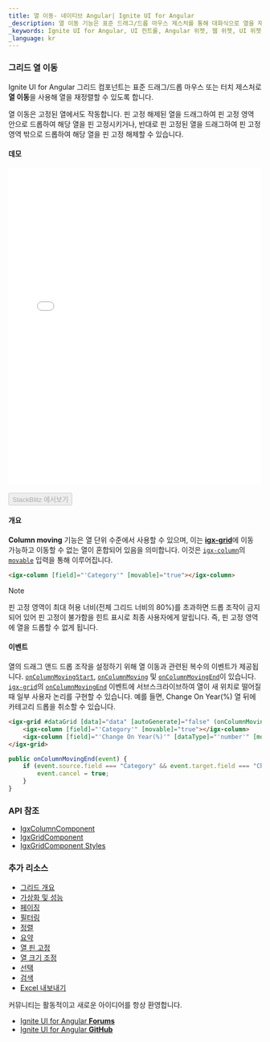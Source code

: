 ```yaml
---
title: 열 이동- 네이티브 Angular| Ignite UI for Angular
_description: 열 이동 기능은 표준 드래그/드롭 마우스 제스처를 통해 대화식으로 열을 재정렬할 수 있도록 합니다.
_keywords: Ignite UI for Angular, UI 컨트롤, Angular 위젯, 웹 위젯, UI 위젯, Angular, 네이티브 Angular 컴포넌트 세트, 네이티브 Angular 컨트롤, 네이티브 Angular 컴포넌트 라이브러리, Angular 데이터 그리드 컴포넌트, Angular 데이터 그리드 컨트롤, 네이티브 Angular 컴포넌트, Angular 그리드 컴포넌트, Angular 그리드 컨트롤, Angular 고성능 그리드, 열 이동, 그리드 열 이동, Angular 그리드 열 이동, Angular 열 이동
_language: kr
---
```


### 그리드 열 이동

Ignite UI for Angular 그리드 컴포넌트는 표준 드래그/드롭 마우스 또는 터치 제스처로 **열 이동**을 사용해 열을 재정렬할 수 있도록 합니다.

열 이동은 고정된 열에서도 작동합니다. 핀 고정 해제된 열을 드래그하여 핀 고정 영역 안으로 드롭하여 해당 열을 핀 고정시키거나, 반대로 핀 고정된 열을 드래그하여 핀 고정 영역 밖으로 드롭하여 해당 열을 핀 고정 해제할 수 있습니다.

#### 데모

<div class="sample-container loading" style="height:630px">
    <iframe id="column-moving-sample-iframe" src='{environment:demosBaseUrl}/grid/grid-moving-sample' width="100%" height="100%" seamless frameBorder="0" onload="onSampleIframeContentLoaded(this);"></iframe>
</div>
<br/>
<div>
<button data-localize="stackblitz" disabled class="stackblitz-btn" data-iframe-id="column-moving-sample-iframe" data-demos-base-url="{environment:demosBaseUrl}">StackBlitz 에서보기</button>
</div>
<div class="divider--half"></div>

#### 개요
**Column moving** 기능은 열 단위 수준에서 사용할 수 있으며, 이는 [**igx-grid**]({environment:angularApiUrl}/classes/igxgridcomponent.html)에 이동 가능하고 이동할 수 없는 열이 혼합되어 있음을 의미합니다. 이것은 [`igx-column`]({environment:angularApiUrl}/classes/igxcolumncomponent.html)의 [`movable`]({environment:angularApiUrl}/classes/igxcolumncomponent.html#movable) 입력을 통해 이루어집니다.

```html
<igx-column [field]="'Category'" [movable]="true"></igx-column>
```

> [!NOTE]
> 핀 고정 영역이 최대 허용 너비(전체 그리드 너비의 80%)를 초과하면 드롭 조작이 금지되어 있어 핀 고정이 불가함을 힌트 표시로 최종 사용자에게 알립니다. 즉, 핀 고정 영역에 열을 드롭할 수 없게 됩니다.

#### 이벤트
열의 드래그 앤드 드롭 조작을 설정하기 위해 열 이동과 관련된 복수의 이벤트가 제공됩니다. [`onColumnMovingStart`]({environment:angularApiUrl}/classes/igxgridcomponent.html#oncolumnmovingstart), [`onColumnMoving`]({environment:angularApiUrl}/classes/igxgridcomponent.html#oncolumnmoving) 및 [`onColumnMovingEnd`]({environment:angularApiUrl}/classes/igxgridcomponent.html#oncolumnmovingend)이 있습니다. 
[`igx-grid`]({environment:angularApiUrl}/classes/igxgridcomponent.html)의 [`onColumnMovingEnd`]({environment:angularApiUrl}/classes/igxgridcomponent.html#oncolumnmovingend) 이벤트에 서브스크라이브하여 열이 새 위치로 떨어질 때 일부 사용자 논리를 구현할 수 있습니다. 예를 들면, Change On Year(%) 열 뒤에 카테고리 드롭을 취소할 수 있습니다.

```html
<igx-grid #dataGrid [data]="data" [autoGenerate]="false" (onColumnMovingEnd)="onColumnMovingEnd($event)">
    <igx-column [field]="'Category'" [movable]="true"></igx-column>
    <igx-column [field]="'Change On Year(%)'" [dataType]="'number'" [movable]="true" ></igx-column>
</igx-grid>
```

```typescript
public onColumnMovingEnd(event) {
    if (event.source.field === "Category" && event.target.field === "Change On Year(%)") {
        event.cancel = true;
    }
}
```

### API 참조
<div class="divider--half"></div>

* [IgxColumnComponent]({environment:angularApiUrl}/classes/igxcolumncomponent.html)
* [IgxGridComponent]({environment:angularApiUrl}/classes/igxgridcomponent.html)
* [IgxGridComponent Styles]({environment:sassApiUrl}/index.html#mixin-igx-grid)

### 추가 리소스
<div class="divider--half"></div>

* [그리드 개요](grid.md)
* [가상화 및 성능](virtualization.md)
* [페이징](paging.md)
* [필터링](filtering.md)
* [정렬](sorting.md)
* [요약](summaries.md)
* [열 핀 고정](column_pinning.md)
* [열 크기 조정](column_resizing.md)
* [선택](selection.md)
* [검색](search.md)
* [Excel 내보내기](../exporter_excel.md)

<div class="divider--half"></div>
커뮤니티는 활동적이고 새로운 아이디어를 항상 환영합니다.

* [Ignite UI for Angular **Forums**](https://www.infragistics.com/community/forums/f/ignite-ui-for-angular)
* [Ignite UI for Angular **GitHub**](https://github.com/IgniteUI/igniteui-angular)
